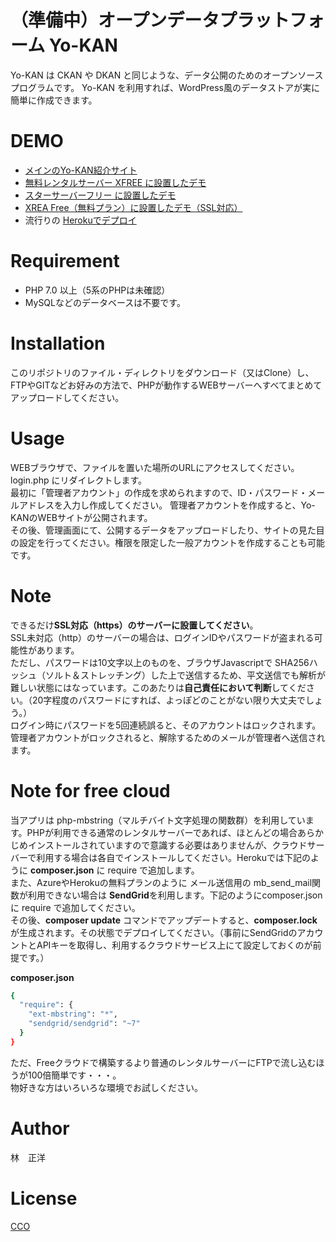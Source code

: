 # （準備中）オープンデータプラットフォーム Yo-KAN
Yo-KAN は CKAN や DKAN と同じような、データ公開のためのオープンソースプログラムです。
Yo-KAN を利用すれば、WordPress風のデータストアが実に簡単に作成できます。
 
# DEMO
* <a href="https://www.mirko.jp/yo-kan/" target="_blank">メインのYo-KAN紹介サイト</a><br>
* <a href="http://yokan.php.xdomain.jp/" target="_blank">無料レンタルサーバー XFREE に設置したデモ</a><br>
* <a href="http://yokan.starfree.jp/" target="_blank">スターサーバーフリー に設置したデモ</a><br>
* <a href="https://ss1.xrea.com/yookan.s1010.xrea.com/" target="_blank">XREA Free（無料プラン）に設置したデモ（SSL対応）</a><br>
* 流行りの <a href="https://yo-kan.herokuapp.com/" target="_blank">Herokuでデプロイ</a><br>
 
# Requirement
* PHP 7.0 以上（5系のPHPは未確認）
* MySQLなどのデータベースは不要です。
 
# Installation
このリポジトリのファイル・ディレクトリをダウンロード（又はClone）し、FTPやGITなどお好みの方法で、PHPが動作するWEBサーバーへすべてまとめてアップロードしてください。

# Usage
WEBブラウザで、ファイルを置いた場所のURLにアクセスしてください。login.php にリダイレクトします。<br>
最初に「管理者アカウント」の作成を求められますので、ID・パスワード・メールアドレスを入力し作成してください。
管理者アカウントを作成すると、Yo-KANのWEBサイトが公開されます。<br>
その後、管理画面にて、公開するデータをアップロードしたり、サイトの見た目の設定を行ってください。権限を限定した一般アカウントを作成することも可能です。
 
# Note
できるだけ<b>SSL対応（https）のサーバーに設置してください</b>。<br>
SSL未対応（http）のサーバーの場合は、ログインIDやパスワードが盗まれる可能性があります。<br>
ただし、パスワードは10文字以上のものを、ブラウザJavascriptで SHA256ハッシュ（ソルト＆ストレッチング）した上で送信するため、平文送信でも解析が難しい状態にはなっています。このあたりは<b>自己責任において判断</b>してください。（20字程度のパスワードにすれば、よっぽどのことがない限り大丈夫でしょう。）<br>
ログイン時にパスワードを5回連続誤ると、そのアカウントはロックされます。管理者アカウントがロックされると、解除するためのメールが管理者へ送信されます。

# Note for free cloud
当アプリは php-mbstring（マルチバイト文字処理の関数群）を利用しています。PHPが利用できる通常のレンタルサーバーであれば、ほとんどの場合あらかじめインストールされていますので意識する必要はありませんが、クラウドサーバーで利用する場合は各自でインストールしてください。Herokuでは下記のように **composer.json** に require で追加します。<br>
また、AzureやHerokuの無料プランのように メール送信用の mb_send_mail関数が利用できない場合は **SendGrid**を利用します。下記のようにcomposer.json に require で追加してください。<br>
その後、**composer update** コマンドでアップデートすると、**composer.lock** が生成されます。その状態でデプロイしてください。（事前にSendGridのアカウントとAPIキーを取得し、利用するクラウドサービス上にて設定しておくのが前提です。）

**composer.json**
```bash
{
  "require": {
    "ext-mbstring": "*",
    "sendgrid/sendgrid": "~7"
  }
}
```
ただ、Freeクラウドで構築するより普通のレンタルサーバーにFTPで流し込むほうが100倍簡単です・・・。<br>
物好きな方はいろいろな環境でお試しください。


# Author
林　正洋
 
# License
[CCO](https://creativecommons.org/publicdomain/zero/1.0/deed.ja)




